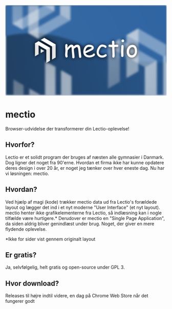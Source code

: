 ![](https://github.com/kie2204/mectio/blob/main/docs/banner2.svg?raw=true)
# mectio
Browser-udvidelse der transformerer din Lectio-oplevelse!

## Hvorfor?
Lectio er et solidt program der bruges af næsten alle gymnasier i Danmark. Dog ligner det noget fra 90'erne. Hvordan et firma ikke har kunne opdatere deres design i over 20 år, er noget jeg tænker over hver eneste dag. Nu har vi løsningen: mectio.

## Hvordan?
Ved hjælp af magi (kode) trækker mectio data ud fra Lectio's forældede layout og lægger det ind i et nyt moderne "User Interface" (et nyt layout). mectio henter ikke grafikelementerne fra Lectio, så indlæsning kan i nogle tilfælde være hurtigere.* Derudover er mectio en "Single Page Application", da siden aldrig bliver genindlæst under brug. Noget, der giver en mere flydende oplevelse.

*Ikke for sider vist gennem originalt layout

## Er gratis?
Ja, selvfølgelig, helt gratis og open-source under GPL 3.

## Hvor download?
Releases til højre indtil videre, en dag på Chrome Web Store når det fungerer godt
